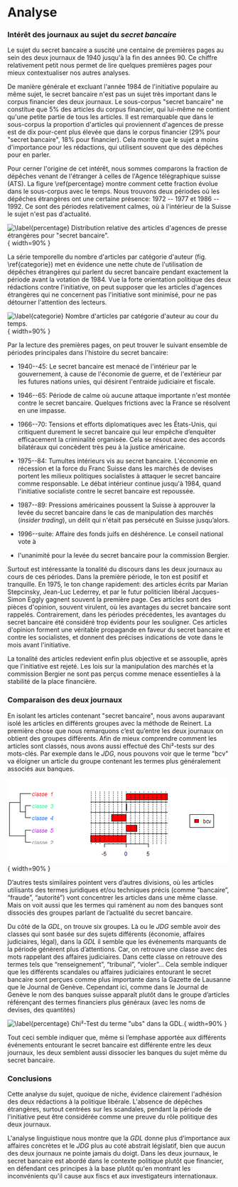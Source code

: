 
# Analyse

### Intérêt des journaux au sujet du _secret bancaire_

Le sujet du secret bancaire a suscité une centaine de premières pages au sein
des deux journaux de 1940 jusqu'à la fin des années 90. Ce chiffre relativement
petit nous permet de lire quelques premières pages pour mieux contextualiser nos
autres analyses.

De manière générale et excluant l'année 1984 de l'initiative populaire au même
sujet, le secret bancaire n'est pas un sujet très important dans le corpus
financier des deux journaux. Le sous-corpus "secret bancaire" ne constitue que
5% des articles du corpus financier, qui lui-même ne contient qu'une petite
partie de tous les articles. Il est remarquable que dans le sous-corpus la
proportion d'articles qui proviennent d'agences de presse est de dix pour-cent
plus élevée que dans le corpus financier (29% pour "secret bancaire", 18% pour
financier). Cela montre que le sujet a moins d'importance pour les rédactions,
qui utilisent souvent que des dépêches pour en parler.

Pour cerner l'origine de cet intérêt, nous sommes
comparons la fraction de dépêches venant de l'étranger à celles de
l'Agence télégraphique suisse (ATS). La figure \ref{percentage} montre comment
cette fraction évolue dans le sous-corpus avec le temps. Nous trouvons deux
périodes où les dépêches étrangères ont une certaine présence: 1972 -- 1977 et
1986 -- 1992. Ce sont des périodes relativement calmes, où à l'intérieur de la
Suisse le sujet n'est pas d'actualité.

![\label{percentage} Distribution relative des articles d'agences de presse
étrangères pour "secret bancaire".](agency_percentage.png){ width=90% }

La série temporelle du nombre d'articles par catégorie d'auteur (fig.
\ref{categorie}) met en évidence une nette chute de l'utilisation de dépêches
étrangères qui parlent du secret bancaire pendant exactement la période avant la
votation de 1984. Vue la forte orientation politique des deux rédactions contre
l'initiative, on peut supposer que les articles d'agences étrangères qui ne
concernent pas l'initiative sont minimisé, pour ne pas détourner l'attention des
lecteurs.

![\label{categorie} Nombre d'articles par catégorie d'auteur au cour du
temps.](authors_agency_count.png){ width=90% }

Par la lecture des premières pages, on peut trouver le suivant ensemble de
périodes principales dans l'histoire du secret bancaire:

- 1940--45: Le secret bancaire est menacé de l'intérieur par le gouvernement, à
  cause de l'économie de guerre, et de l'extérieur par les futures nations
  unies, qui désirent l'entraide judiciaire et fiscale.

- 1946--65: Période de calme où aucune attaque importante n'est montée contre le
  secret bancaire. Quelques frictions avec la France se résolvent en une
  impasse.

- 1966--70: Tensions et efforts diplomatiques avec les États-Unis, qui
  critiquent durement le secret bancaire qui leur empêche d’enquêter
  efficacement la criminalité organisée. Cela se résout avec des accords
  bilatéraux qui concèdent très peu à la justice américaine.

- 1975--84: Tumultes intérieurs vis au secret bancaire. L'économie en récession
  et la force du Franc Suisse dans les marchés de devises portent les milieux
  politiques socialistes à attaquer le secret bancaire comme responsable. Le
  débat intérieur continue jusqu'à 1984, quand l'initiative socialiste contre le
  secret bancaire est repoussée.

- 1987--89: Pressions américaines poussent la Suisse à approuver la levée du
  secret bancaire dans le cas de manipulation des marchés (_insider trading_),
  un délit qui n'était pas persécuté en Suisse jusqu’alors.

- 1996--suite: Affaire des fonds juifs en déshérence. Le conseil national vote à
- l'unanimité pour la levée du secret bancaire pour la commission Bergier.

Surtout est intéressante la tonalité du discours dans les deux journaux au cours
de ces périodes. Dans la première période, le ton est positif et tranquille. En
1975, le ton change rapidement: des articles écrits par Marian Stepcinsky,
Jean-Luc Lederrey, et par le futur politicien libéral Jacques-Simon Eggly
gagnent souvent la première page. Ces articles sont des pièces d'opinion,
souvent virulent, où les avantages du secret bancaire sont rappelés.
Contrairement, dans les périodes précédentes, les avantages du secret bancaire
été considéré trop évidents pour les souligner. Ces articles d'opinion forment
une véritable propagande en faveur du secret bancaire et contre les socialistes,
et donnent des précises indications de vote dans le mois avant l'initiative.

La tonalité des articles redevient enfin plus objective et se assouplie, après
que l'initiative est rejeté. Les lois sur la manipulation des marchés et la
commission Bergier ne sont pas perçus comme menace essentielles à la stabilité
de la place financière.


### Comparaison des deux journaux

En isolant les articles contenant "secret bancaire", nous avons auparavant isolé
les articles en différents groupes avec la méthode de Reinert. La première chose
que nous remarquons c’est qu’entre les deux journaux on obtient des groupes
différents. Afin de mieux comprendre comment les articles sont classés, nous
avons aussi effectué des Chi²-tests sur des mots-clés.  Par exemple dans le
_JDG_, nous pouvons voir que le terme "bcv" va éloigner un article du groupe
contenant les termes plus généralement associés aux banques.

![\label{percentage} Chi²-Test du terme "bcv" dans le _JDG_.](chibcv.png){
width=90% }

D’autres tests similaires pointent vers d’autres divisions, où les articles
utilisants des termes juridiques et/ou techniques précis (comme “bancaire”,
“fraude”, “autorité”) vont concentrer les articles dans une même classe. Mais on
voit aussi que les termes qui ramènent au nom des banques sont dissociés des
groupes parlant de l’actualité du secret bancaire.

Du côté de la _GDL_, on trouve six groupes. Là ou le _JDG_ semble avoir des
classes qui sont basée sur des sujets différents (économie, affaires
judiciaires, légal), dans la _GDL_ il semble que les événements marquants de la
période génèrent plus d’attentions. Car, on retrouve une classe avec des mots
rappelant des affaires judiciaires. Dans cette classe on retrouve des termes
tels que “renseignement”, “tribunal”, “violer”... Cela semble indiquer que les
différents scandales ou affaires judiciaires entourant le secret bancaire sont
perçues comme plus importante dans la Gazette de Lausanne que le Journal de
Genève.  Cependant ici, comme dans le Journal de Genève le nom des banques
suisse apparaît plutôt dans le groupe d’articles référençant des termes
financiers plus généraux (avec les noms de devises, des quantités)

![\label{percentage} Chi²-Test du terme "ubs" dans la
_GDL_.](ubs_chisquare_gdl.png){ width=90% }

Tout ceci semble indiquer que, même si l’emphase apportée aux différents
événements entourant le secret bancaire est différente entre les deux journaux,
les deux semblent aussi dissocier les banques du sujet même du secret bancaire.

### Conclusions

Cette analyse du sujet, quoique de niche, évidence clairement l'adhésion des
deux rédactions à la politique libérale. L'absence de dépêches étrangères,
surtout centrées sur les scandales, pendant la période de l'initiative peut être
considérée comme une preuve du rôle politique des deux journaux.

L'analyse linguistique nous montre que la _GDL_ donne plus d'importance aux
affaires concrètes et le _JDG_ plus au coté abstrait législatif, bien que aucun
des deux journaux ne pointe jamais du doigt. Dans les deux journaux, le secret
bancaire est abordé dans le contexte politique plutôt que financier, en
défendant ces principes à la base plutôt qu'en montrant les inconvénients qu'il
cause aux fiscs et aux investigateurs internationaux.
